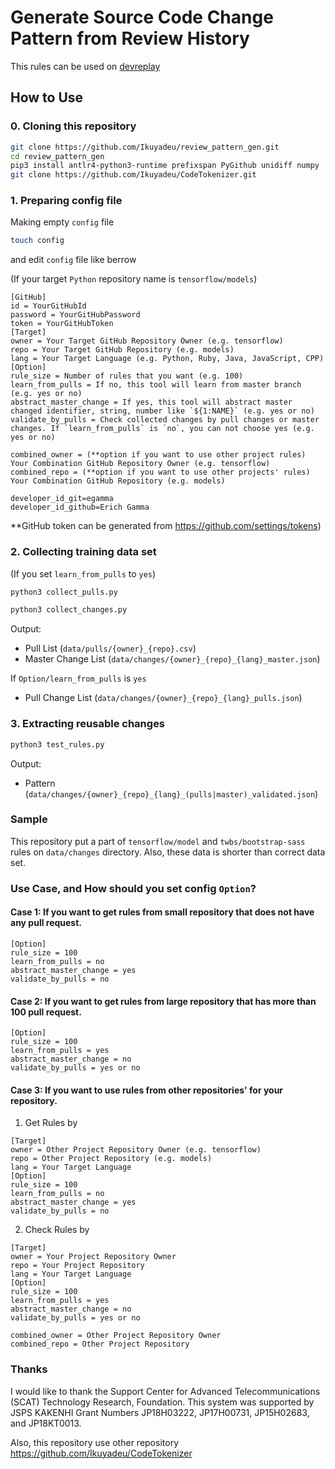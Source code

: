 # Generate Source Code Change Pattern from Review History

This rules can be used on [devreplay](https://www.npmjs.com/package/devreplay)

## How to Use

### 0. Cloning this repository

```sh
git clone https://github.com/Ikuyadeu/review_pattern_gen.git
cd review_pattern_gen
pip3 install antlr4-python3-runtime prefixspan PyGithub unidiff numpy
git clone https://github.com/Ikuyadeu/CodeTokenizer.git
```

### 1. Preparing config file

Making empty `config` file

```sh
touch config
```

and edit `config` file like berrow

(If your target `Python` repository name is `tensorflow/models`)
```properties
[GitHub]
id = YourGitHubId
password = YourGitHubPassword
token = YourGitHubToken
[Target]
owner = Your Target GitHub Repository Owner (e.g. tensorflow)
repo = Your Target GitHub Repository (e.g. models)
lang = Your Target Language (e.g. Python, Ruby, Java, JavaScript, CPP)
[Option]
rule_size = Number of rules that you want (e.g. 100)
learn_from_pulls = If no, this tool will learn from master branch (e.g. yes or no)
abstract_master_change = If yes, this tool will abstract master changed identifier, string, number like `${1:NAME}` (e.g. yes or no)
validate_by_pulls = Check collected changes by pull changes or master changes. If `learn_from_pulls` is `no`, you can not choose yes (e.g. yes or no)

combined_owner = (**option if you want to use other project rules) Your Combination GitHub Repository Owner (e.g. tensorflow)
combined_repo = (**option if you want to use other projects' rules) Your Combination GitHub Repository (e.g. models)

developer_id_git=egamma
developer_id_github=Erich Gamma
```
**GitHub token can be generated from https://github.com/settings/tokens)

### 2. Collecting training data set

(If you set `learn_from_pulls` to `yes`)
```sh
python3 collect_pulls.py
```

```sh
python3 collect_changes.py
```

Output:
* Pull List (`data/pulls/{owner}_{repo}.csv`)
* Master Change List (`data/changes/{owner}_{repo}_{lang}_master.json`)

If `Option/learn_from_pulls` is `yes`
* Pull Change List (`data/changes/{owner}_{repo}_{lang}_pulls.json`)


### 3. Extracting reusable changes

```sh
python3 test_rules.py
```

Output:
* Pattern (`data/changes/{owner}_{repo}_{lang}_(pulls|master)_validated.json`)

### Sample

This repository put a part of `tensorflow/model` and `twbs/bootstrap-sass` rules on `data/changes` directory.
Also, these data is shorter than correct data set.

### Use Case, and How should you set config `Option`?

#### Case 1: If you want to get rules from small repository that does not have any pull request.

```properties
[Option]
rule_size = 100
learn_from_pulls = no
abstract_master_change = yes
validate_by_pulls = no
```

#### Case 2: If you want to get rules from large repository that has more than 100 pull request.

```properties
[Option]
rule_size = 100
learn_from_pulls = yes
abstract_master_change = no
validate_by_pulls = yes or no
```

#### Case 3: If you want to use rules from other repositories' for your repository.

1. Get Rules by

```properties
[Target]
owner = Other Project Repository Owner (e.g. tensorflow)
repo = Other Project Repository (e.g. models)
lang = Your Target Language
[Option]
rule_size = 100
learn_from_pulls = no
abstract_master_change = yes
validate_by_pulls = no
```

2. Check Rules by 

```properties
[Target]
owner = Your Project Repository Owner
repo = Your Project Repository
lang = Your Target Language
[Option]
rule_size = 100
learn_from_pulls = yes
abstract_master_change = no
validate_by_pulls = yes or no

combined_owner = Other Project Repository Owner
combined_repo = Other Project Repository
```

### Thanks

I would like to thank the Support Center for Advanced Telecommunications (SCAT) Technology Research, Foundation. This system was supported by JSPS KAKENHI Grant Numbers JP18H03222, JP17H00731, JP15H02683, and JP18KT0013.

Also, this repository use other repository
https://github.com/Ikuyadeu/CodeTokenizer

